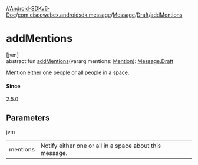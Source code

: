 //[Android-SDKv6-Doc](../../../../index.md)/[com.ciscowebex.androidsdk.message](../../index.md)/[Message](../index.md)/[Draft](index.md)/[addMentions](add-mentions.md)

# addMentions

[jvm]\
abstract fun [addMentions](add-mentions.md)(vararg mentions: [Mention](../../-mention/index.md)): [Message.Draft](index.md)

Mention either one people or all people in a space.

#### Since

2.5.0

## Parameters

jvm

| | |
|---|---|
| mentions | Notify either one or all in a space about this message. |
